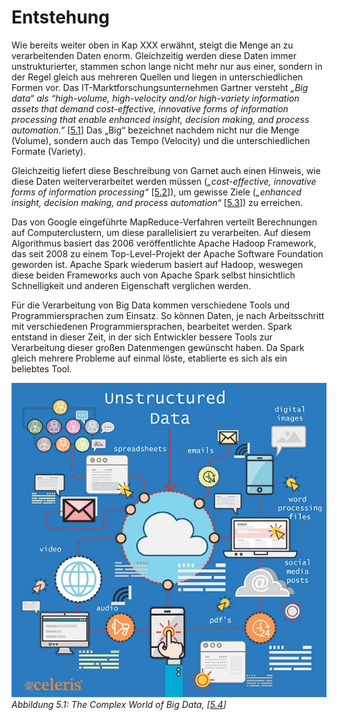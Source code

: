 # Entstehung

Wie bereits weiter oben in Kap XXX erwähnt, steigt die Menge an zu verarbeitenden Daten enorm. Gleichzeitig werden diese Daten immer unstrukturierter, stammen schon lange nicht mehr nur aus einer, sondern in der Regel gleich aus mehreren Quellen und liegen in unterschiedlichen Formen vor. Das IT-Marktforschungsunternehmen Gartner versteht _„Big data“ als “high-volume, high-velocity and/or high-variety information assets that demand cost-effective, innovative forms of information processing that enable enhanced insight, decision making, and process automation.”_ [[5.1](https://www.gartner.com/en/information-technology/glossary/big-data)] Das „Big“ bezeichnet nachdem nicht nur die Menge (Volume), sondern auch das Tempo (Velocity) und die unterschiedlichen Formate (Variety).

Gleichzeitig liefert diese Beschreibung von Garnet auch einen Hinweis, wie diese Daten weiterverarbeitet werden müssen (_„cost-effective, innovative forms of information processing“_ [[5.2](https://www.gartner.com/en/information-technology/glossary/big-data)]), um gewisse Ziele (_„enhanced insight, decision making, and process automation“_ [[5.3](https://www.gartner.com/en/information-technology/glossary/big-data)]) zu erreichen.

Das von Google eingeführte MapReduce-Verfahren verteilt Berechnungen auf Computerclustern, um diese parallelisiert zu verarbeiten. Auf diesem Algorithmus basiert das 2006 veröffentlichte Apache Hadoop Framework, das seit 2008 zu einem Top-Level-Projekt der Apache Software Foundation geworden ist. Apache Spark wiederum basiert auf Hadoop, weswegen diese beiden Frameworks auch von Apache Spark selbst hinsichtlich Schnelligkeit und anderen Eigenschaft verglichen werden.

Für die Verarbeitung von Big Data kommen verschiedene Tools und Programmiersprachen zum Einsatz. So können Daten, je nach Arbeitsschritt mit verschiedenen Programmiersprachen, bearbeitet werden. Spark entstand in dieser Zeit, in der sich Entwickler bessere Tools zur Verarbeitung dieser großen Datenmengen gewünscht haben. Da Spark gleich mehrere Probleme auf einmal löste, etablierte es sich als ein beliebtes Tool.

![The Complex World of Big Data](../images/5_4.jpg)<br>
*Abbildung 5.1: The Complex World of Big Data, [[5.4](https://towardsdatascience.com/a-beginners-guide-to-apache-spark-ff301cb4cd92)]*
